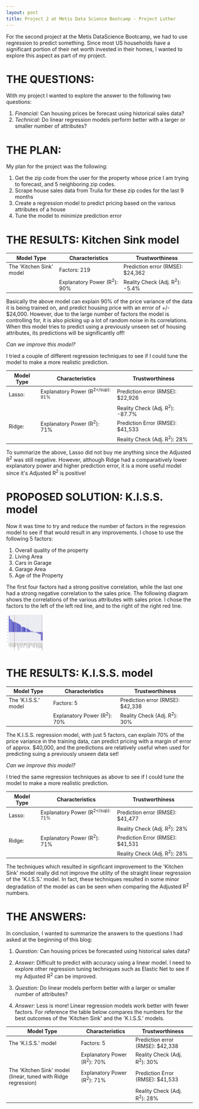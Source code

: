 ```yaml
---
layout: post
title: Project 2 at Metis Data Science Bootcamp - Project Luther
---
```


For the second project at the Metis DataScience Bootcamp, we had to use regression to predict something.  Since most US households have a significant portion of their net worth invested in 
their homes, I wanted to explore this aspect as part of my project.

# THE QUESTIONS: #
With my project I wanted to explore the answer to the following two questions:

1. *Financial:*  Can housing prices be forecast using historical sales data?
2. *Technical:*  Do linear regression models perform better with a larger or smaller number of attributes?

# THE PLAN: #
My plan for the project was the following:
1. Get the zip code from the user for the property whose price I am trying to forecast, and 5 neighboring zip codes.
2. Scrape house sales data from Trulia for these zip codes for the last 9 months
3. Create a regression model to predict pricing based on the various attributes of a house
4. Tune the model to minimize prediction error

# THE RESULTS: Kitchen Sink model

Model Type | Characteristics | Trustworthiness
-----------|-----------------|----------------
The 'Kitchen Sink' model | Factors: 219 | Prediction error (RMSE): $24,362
| | Explanatory Power (R<sup>2</sup>): 90% | Reality Check (Adj. R<sup>2</sup>): -5.4%

Basically the above model can explain 90% of the price variance of the data it is being trained on, and predict housing price with an error of +/- $24,000.  However, due to the large number 
of factors the model is controlling for, it is also picking up a lot of random noise in its correlations.  When this model tries to predict using a previously unseen set of housing 
attributes, its predictions will be significantly off!

*Can we improve this model?*

I tried a couple of different regression techniques to see if I could tune the model to make a more realistic prediction.

Model Type | Characteristics | Trustworthiness
-----------|-----------------|----------------
Lasso: | Explanatory Power (R<sup>2</sup): 91% | Prediction error (RMSE): $22,926
| | | Reality Check (Adj. R<sup>2</sup>): -87.7%
Ridge: | Explanatory Power (R<sup>2</sup>): 71% | Prediction Error (RMSE): $41,533
| | | Reality Check (Adj. R<sup>2</sup>): 28%

To summarize the above, Lasso did not buy me anything since the Adjusted R<sup>2</sup> was still negative.  However, although Ridge had a comparaitively lower explanatory power and higher 
prediction error, it is a more useful model since it's Adjusted R<sup>2</sup> is positive!

# PROPOSED SOLUTION: K.I.S.S. model

Now it was time to try and reduce the number of factors in the regression model to see if that would result in any improvements.  I chose to use the following 5 factors:
1. Overall quality of the property
2. Living Area
3. Cars in Garage
4. Garage Area
5. Age of the Property

The first four factors had a strong positive correlation, while the last one had a strong negative correlation to the sales price.  The following diagram shows the correlations of the 
various attributes with sales price.  I chose the factors to the left of the left red line, and to the right of the right red line.

<img src="correlation1.jpg" width="100" height="100">

# THE RESULTS: K.I.S.S. model

Model Type | Characteristics | Trustworthiness
-----------|-----------------|----------------
The 'K.I.S.S.' model | Factors: 5 | Prediction error (RMSE): $42,338
| | Explanatory Power (R<sup>2</sup>): 70% | Reality Check (Adj. R<sup>2</sup>): 30%

The K.I.S.S. regression model, with just 5 factors, can explain 70% of the price variance in the training data, can predict pricing with a margin of error of approx. $40,000, and the 
predictions are relatively useful when used for predicting suing a previously unseen data set!

*Can we improve this model?*

I tried the same regression techniques as above to see if I could tune the model to make a more realistic prediction.

Model Type | Characteristics | Trustworthiness
-----------|-----------------|----------------
Lasso: | Explanatory Power (R<sup>2</sup): 71% | Prediction error (RMSE): $41,477
| | | Reality Check (Adj. R<sup>2</sup>): 28%
Ridge: | Explanatory Power (R<sup>2</sup>): 71% | Prediction Error (RMSE): $41,531
| | | Reality Check (Adj. R<sup>2</sup>): 28%

The techniques which resulted in signficant improvement to the 'Kitchen Sink' model really did not improve the utility of the straight linear regression of the 'K.I.S.S.' model.  In fact, 
these techniques resulted in some minor degradation of the model as can be seen when comparing the Adjusted R<sup>2</sup> numbers.

# THE ANSWERS:

In conclusion, I wanted to summarize the answers to the questions I had asked at the beginning of this blog:

1. *Question:* Can housing prices be forecasted using historical sales data?
2. *Answer:* Difficult to predict with accuracy using a linear model.  I need to explore other regression tuning techniques such as Elastic Net to see if my Adjusted R<sup>2</sup> can be 
improved.

3. *Question:* Do linear models perform better with a larger or smaller number of attributes?
4. *Answer:* Less is more!  Linear regression models work better with fewer factors.  For reference the table below compares the numbers for the best outcomes of the 'Kitchen Sink' and the 
'K.I.S.S.' models.

Model Type | Characteristics | Trustworthiness
-----------|-----------------|----------------
The 'K.I.S.S.' model | Factors: 5 | Prediction error (RMSE): $42,338
| | Explanatory Power (R<sup>2</sup>): 70% | Reality Check (Adj. R<sup>2</sup>): 30%
The 'Kitchen Sink' model (linear, tuned with Ridge regression) | Explanatory Power (R<sup>2</sup>): 71% | Prediction Error (RMSE): $41,533
| | | Reality Check (Adj. R<sup>2</sup>): 28%

